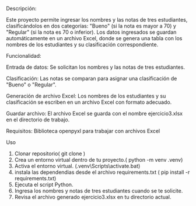 Descripción:

Este proyecto permite ingresar los nombres y las notas de tres estudiantes, clasificándolos en dos categorías: "Bueno" (si la nota es mayor a 70) y "Regular" (si la nota es 70 o inferior). Los datos ingresados se guardan automáticamente en un archivo Excel, donde se genera una tabla con los nombres de los estudiantes y su clasificación correspondiente.


Funcionalidad:

Entrada de datos: Se solicitan los nombres y las notas de tres estudiantes.

Clasificación: Las notas se comparan para asignar una clasificación de "Bueno" o "Regular".

Generación de archivo Excel: Los nombres de los estudiantes y su clasificación se escriben en un archivo Excel con formato adecuado.

Guardar archivo: El archivo Excel se guarda con el nombre ejercicio3.xlsx en el directorio de trabajo.


Requisitos:
Biblioteca openpyxl para trabajar con archivos Excel

Uso
 1. Clonar repositorio( git clone <URL-del-repositorio> )
 2. Crea un entorno virtual dentro de tu proyecto.( python -m venv .venv)
 3. Activa el entorno virtual. (.venv\Scripts\activate.bat)
 4. instala las dependendias desde el archivo requirements.txt ( pip install -r requirements.txt)
 5. Ejecuta el script Python.
 6. Ingresa los nombres y notas de tres estudiantes cuando se te solicite.
 7. Revisa el archivo generado ejercicio3.xlsx en tu directorio actual.
